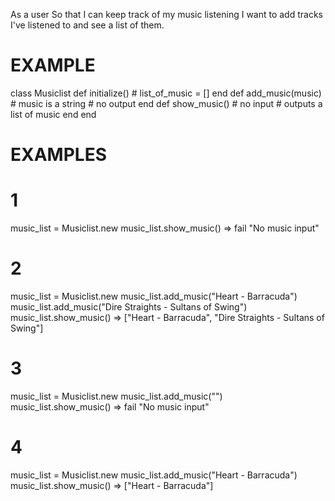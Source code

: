 As a user
So that I can keep track of my music listening
I want to add tracks I've listened to and see a list of them.

# EXAMPLE

class Musiclist
    def initialize()
        # list_of_music = []
    end
    def add_music(music)
        # music is a string
        # no output
    end
    def show_music()
        # no input
        # outputs a list of music
    end
end

# EXAMPLES

# 1
music_list = Musiclist.new
music_list.show_music() => fail "No music input"


# 2
music_list = Musiclist.new
music_list.add_music("Heart - Barracuda")
music_list.add_music("Dire Straights - Sultans of Swing")
music_list.show_music() => ["Heart - Barracuda", "Dire Straights - Sultans of Swing"]

# 3
music_list = Musiclist.new
music_list.add_music("")
music_list.show_music() => fail "No music input"

# 4
music_list = Musiclist.new
music_list.add_music("Heart - Barracuda")
music_list.show_music() => ["Heart - Barracuda"]

